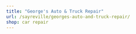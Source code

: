 ```yaml
---
title: "George's Auto & Truck Repair"
url: /sayreville/georges-auto-and-truck-repair/
shop: car repair
---
```

